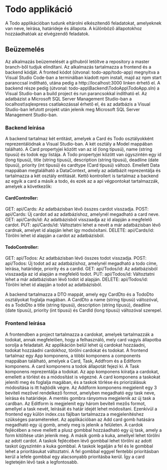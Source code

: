 # Todo applikáció

A Todo applikációban tudunk eltárolni elkészítendő feladatokat, amelyeknek van neve, leírása, határideje és állapota. A különböző állapotokhoz hozzáadhatóak az elvégzendő feladatok.

## Beüzemelés

Az alkalmazás beüzemelését a githubról letöltve a repository a master branch-ből tudjuk elindítani. Az alkalmazás tartalmazza a frontend és a backend kódját. A fronted kódot (útvonal: todo-app/todo-app) megnyitva a Visual Studio Code-ban a terminálban kiadott npm install, majd az npm start paranccsal indítható, utána pedig a http://localhost:3000 linken érhető el. A backend része pedig (útvonal: todo-app\Backend\TodoApp\TodoApp.sln) a Visual Studio-ban a build project és run parancsokkal indítható el. Az adatbázist a Microsoft SQL Server Management Studio-ban a localhost\sqlexpress csatlakozással érhető el, és az adatbázis a Visual Studio-ban lefutott projekt után jelenik meg Microsoft SQL Server Management Studio-ban. 

### Backend leírása

A backend tartalmaz két entitást, amelyek a Card és Todo osztályokként reprezentálódnak a Visual Studio-ban. A két osztály a Model mappában található. A Card propertyjei között van az id (long típusú), name (string tipusú) és todok egy listája. A Todo propertyjei között van úgyszintén egy id (long típusú), title (string típusú), description (string típusú), deadline (date típusú), priority (int típusú) és cardtype (Card típusú) változó. Emellett Data mappában megtalálható a DataContext, amely az adatbázit reprezentálja és tartalmazza a két osztály entitását. Kettő kontrollert is tartalmaz a backend az egyik a card a másik a todo, és ezek az a api végpontokat tartalmazzák, amelyek a következők:

#### CardController:

GET: api/Cards: Az adatbázisban lévő összes cardot visszadja.
POST: api/Cards: Új cardot ad az adatbázishoz, amelynél megadható a card neve.
GET: api/Cards/id: Az adatbázisból visszaadja az id alapján a megfelelő cardot.
PUT: api/Cards/id: Változtatni lehet a nevét a már adatbázisban lévő cardnak, amelyet id alapján lehet így modsósítani.
DELETE: api/Cards/id: Törölni lehet id alapján a cardot az adatbázisból.

#### TodoController:

GET: api/Todos: Az adatbázisban lévő összes todot visszadja.
POST: api/Todos: Új todot ad az adatbázishoz, amelynél megadható a todo címe, leírása, határideje, priority és a cardid.
GET: api/Todos/id: Az adatbázisból visszaadja az id alapján a megfelelő todot.
PUT: api/Todos/id: Változtatni lehet a már adatbázisban lévő todot id alapján.
DELETE: api/Todos/id: Törölni lehet id alapján a todot az adatbázisból.

A backend tartalmazza a DTO mappát, amely egy CardDto és a TodoDto osztályokat foglalja magában. A CardDto a name (string típusú) változóval, és a TodoDto a title (string típusú), description (string típusú), deadline (date típusú), priority (int típusú) és CardId (long típusú) változóval szerepel.

### Frontend leírása

A frontendben a project tartalmazza a cardokat, amelyek tartalmazzák a todokat, annak megfelelően, hogy a felhasználó, mely card vagyis állapotba sorolja a feladatait. Az applikáción belül lehet új cardokat hozzáadni, todokat hozzáadni cardokhoz, törölni cardokat és todokat. 
A frontend tartalmaz egy App komponens, a többi komponens a components mappában található, amelyek a Card, Task, Addfrom és a Editform komponens. A card komponens a todok állapotát fejezi ki. A Task komponens reprezentálja a todokat. Az app komponens kiíratja a cardokat, emellett a törlést és a módosítást is végezné. A card komponens a taskokat jeleníti meg és foglalja magában, és a taskok törlése és priorizálásuk módosítása is itt hajtódik végre. Az Addform komponens megjelenít egy 3 beviteli mezővel rendelkező formot, amelyben megadható egy task neve, leírása és határideje. A mentés gombra rányomva megjelenik az új task a cardban. Az Editform is megjelenít egy három beviteli mezős formot, amellyel a task nevét, leírását és határ idejét lehet módosítani. Ezenkívül a frontend egy külön index.css fájlban tartalmazza a megjelenítéshez szükséges paramétereket.
Az applikációban az Add card gomb hatására megadható egy új gomb, amely meg is jelenik a felületen. A cardok fejlécében a neve mellett a plusz gombbal hozzáadható egy új task, amely a form kitöltése után jelenik meg. A másik gomb a kuka, amellyel lehet törölni az adott cardot. A taskok fejlécében lévő gombbal lehet törölni az adott taskot úgyszintén a kuka gombbal. A taskok legalján a fel és le gombbal lehet a prioritásukat változtatni. A fel gombbal eggyel fentebbi prioritásban kerül a lefele gombbal egy alacsonyabb prioritásba kerül. Így a card legtetején lévő task a legfontosabb.

